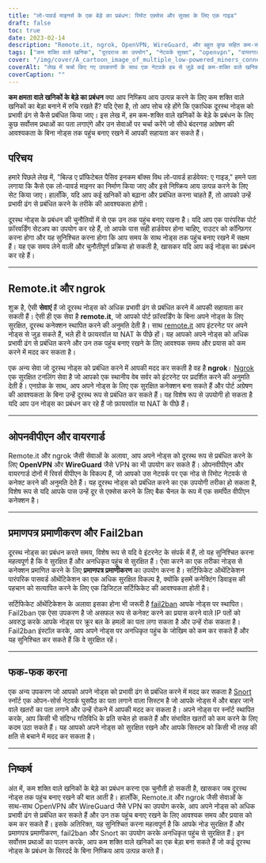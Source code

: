 ```yaml
---
title: "लो-पावर्ड माइनर्स के एक बेड़े का प्रबंधन: रिमोट एक्सेस और सुरक्षा के लिए एक गाइड"
draft: false
toc: true
date: 2023-02-14
description: "Remote.it, ngrok, OpenVPN, WireGuard, और बहुत कुछ सहित कम-संचालित खनिकों के बेड़े के प्रबंधन के लिए सर्वोत्तम प्रथाओं और उपकरणों का अन्वेषण करें।"
tags: ["कम शक्ति वाले खनिक", "दूरदराज का उपयोग", "नेटवर्क सुरक्षा", "openvpn", "वायरगार्ड", "फक-फक करना", "ngrok"]
cover: "/img/cover/A_cartoon_image_of_multiple_low-powered_miners_connected.png"
coverAlt: "लेख में चर्चा किए गए उपकरणों के साथ एक नेटवर्क हब से जुड़े कई कम-शक्ति वाले खनिकों की एक कार्टून छवि।"
coverCaption: ""
---
```


**कम क्षमता वाले खनिकों के बेड़े का प्रबंधन**
क्या आप निष्क्रिय आय उत्पन्न करने के लिए कम शक्ति वाले खनिकों का बेड़ा बनाने में रुचि रखते हैं? यदि ऐसा है, तो आप सोच रहे होंगे कि एकाधिक दूरस्थ नोड्स को प्रभावी ढंग से कैसे प्रबंधित किया जाए। इस लेख में, हम कम-शक्ति वाले खनिकों के बेड़े के प्रबंधन के लिए कुछ सर्वोत्तम प्रथाओं का पता लगाएंगे और उन सेवाओं पर चर्चा करेंगे जो सीधे बंदरगाह अग्रेषण की आवश्यकता के बिना नोड्स तक पहुंच बनाए रखने में आपकी सहायता कर सकते हैं।

## परिचय
हमारे पिछले लेख में, "बिल्ड ए प्रॉफिटेबल पैसिव इनकम बॉक्स विथ लो-पावर्ड हार्डवेयर: ए गाइड," हमने पता लगाया कि कैसे एक लो-पावर्ड माइनर का निर्माण किया जाए और इसे निष्क्रिय आय उत्पन्न करने के लिए सेट किया जाए। हालाँकि, यदि आप कई खनिकों को बढ़ाना और प्रबंधित करना चाहते हैं, तो आपको उन्हें प्रभावी ढंग से प्रबंधित करने के तरीके की आवश्यकता होगी।

दूरस्थ नोड्स के प्रबंधन की चुनौतियों में से एक उन तक पहुंच बनाए रखना है। यदि आप एक पारंपरिक पोर्ट फ़ॉरवर्डिंग सेटअप का उपयोग कर रहे हैं, तो आपके पास सही हार्डवेयर होना चाहिए, राउटर को कॉन्फ़िगर करना होगा और यह सुनिश्चित करना होगा कि आप समय के साथ नोड्स तक पहुंच बनाए रखने में सक्षम हैं। यह एक समय लेने वाली और चुनौतीपूर्ण प्रक्रिया हो सकती है, खासकर यदि आप कई नोड्स का प्रबंधन कर रहे हैं।

______

## Remote.it और ngrok

शुक्र है, ऐसी **सेवाएं** हैं जो दूरस्थ नोड्स को अधिक प्रभावी ढंग से प्रबंधित करने में आपकी सहायता कर सकती हैं। ऐसी ही एक सेवा है **remote.it**, जो आपको पोर्ट फ़ॉरवर्डिंग के बिना अपने नोड्स के लिए सुरक्षित, दूरस्थ कनेक्शन स्थापित करने की अनुमति देती है। साथ [remote.it](https://www.remote.it/) आप इंटरनेट पर अपने नोड्स से जुड़ सकते हैं, भले ही वे फ़ायरवॉल या NAT के पीछे हों। यह आपको अपने नोड्स को अधिक प्रभावी ढंग से प्रबंधित करने और उन तक पहुंच बनाए रखने के लिए आवश्यक समय और प्रयास को कम करने में मदद कर सकता है।

एक अन्य सेवा जो दूरस्थ नोड्स को प्रबंधित करने में आपकी मदद कर सकती है वह है **ngrok**। [Ngrok](https://ngrok.com/) एक सुरक्षित टनलिंग सेवा है जो आपको एक स्थानीय वेब सर्वर को इंटरनेट पर प्रदर्शित करने की अनुमति देती है। एनग्रोक के साथ, आप अपने नोड्स के लिए एक सुरक्षित कनेक्शन बना सकते हैं और पोर्ट अग्रेषण की आवश्यकता के बिना उन्हें दूरस्थ रूप से प्रबंधित कर सकते हैं। यह विशेष रूप से उपयोगी हो सकता है यदि आप उन नोड्स का प्रबंधन कर रहे हैं जो फ़ायरवॉल या NAT के पीछे हैं।

______

## ओपनवीपीएन और वायरगार्ड

Remote.it और ngrok जैसी सेवाओं के अलावा, आप अपने नोड्स को दूरस्थ रूप से प्रबंधित करने के लिए **OpenVPN** और **WireGuard** जैसे VPN का भी उपयोग कर सकते हैं। ओपनवीपीएन और वायरगार्ड दोनों में रिवर्स वीपीएन के विकल्प हैं, जो आपको उस नेटवर्क पर एक नोड से रिमोट नेटवर्क से कनेक्ट करने की अनुमति देते हैं। यह दूरस्थ नोड्स को प्रबंधित करने का एक उपयोगी तरीका हो सकता है, विशेष रूप से यदि आपके पास उन्हें दूर से एक्सेस करने के लिए बैक चैनल के रूप में एक समर्पित वीपीएन कनेक्शन है।

______

## प्रमाणपत्र प्रमाणीकरण और Fail2ban

दूरस्थ नोड्स का प्रबंधन करते समय, विशेष रूप से यदि वे इंटरनेट के संपर्क में हैं, तो यह सुनिश्चित करना महत्वपूर्ण है कि वे सुरक्षित हैं और अनधिकृत पहुंच से सुरक्षित हैं। ऐसा करने का एक तरीका नोड्स से कनेक्शन प्रमाणित करने के लिए **प्रमाणपत्र प्रमाणीकरण** का उपयोग करना है। सर्टिफिकेट ऑथेंटिकेशन पारंपरिक पासवर्ड ऑथेंटिकेशन का एक अधिक सुरक्षित विकल्प है, क्योंकि इसमें कनेक्टिंग डिवाइस की पहचान को सत्यापित करने के लिए एक डिजिटल सर्टिफिकेट की आवश्यकता होती है।

सर्टिफिकेट ऑथेंटिकेशन के अलावा इसका होना भी जरूरी है [fail2ban](https://www.fail2ban.org/wiki/index.php/Main_Page) आपके नोड्स पर स्थापित। Fail2ban एक ऐसा उपकरण है जो असफल रूप से कनेक्ट करने का प्रयास करने वाले IP पतों को अवरुद्ध करके आपके नोड्स पर क्रूर बल के हमलों का पता लगा सकता है और उन्हें रोक सकता है। Fail2ban इंस्टॉल करके, आप अपने नोड्स पर अनधिकृत पहुंच के जोखिम को कम कर सकते हैं और यह सुनिश्चित कर सकते हैं कि वे सुरक्षित रहें।

______

## फक-फक करना

एक अन्य उपकरण जो आपको अपने नोड्स को प्रभावी ढंग से प्रबंधित करने में मदद कर सकता है [Snort](https://www.snort.org/) स्नॉर्ट एक ओपन-सोर्स नेटवर्क घुसपैठ का पता लगाने वाला सिस्टम है जो आपके नोड्स में और बाहर जाने वाले खतरों का पता लगाने और उन्हें रोकने में आपकी मदद कर सकता है। अपने नोड्स पर स्नॉर्ट स्थापित करके, आप किसी भी संदिग्ध गतिविधि के प्रति सचेत हो सकते हैं और संभावित खतरों को कम करने के लिए कदम उठा सकते हैं। यह आपको अपने नोड्स को सुरक्षित रखने और आपके सिस्टम को किसी भी तरह की क्षति से बचाने में मदद कर सकता है।

______

## निष्कर्ष

अंत में, कम शक्ति वाले खनिकों के बेड़े का प्रबंधन करना एक चुनौती हो सकती है, खासकर जब दूरस्थ नोड्स तक पहुंच बनाए रखने की बात आती है। हालाँकि, Remote.it और ngrok जैसी सेवाओं के साथ-साथ OpenVPN और WireGuard जैसे VPN का उपयोग करके, आप अपने नोड्स को अधिक प्रभावी ढंग से प्रबंधित कर सकते हैं और उन तक पहुंच बनाए रखने के लिए आवश्यक समय और प्रयास को कम कर सकते हैं। इसके अतिरिक्त, यह सुनिश्चित करना महत्वपूर्ण है कि आपके नोड सुरक्षित हैं और प्रमाणपत्र प्रमाणीकरण, fail2ban और Snort का उपयोग करके अनधिकृत पहुंच से सुरक्षित हैं। इन सर्वोत्तम प्रथाओं का पालन करके, आप कम शक्ति वाले खनिकों का एक बेड़ा बना सकते हैं जो कई दूरस्थ नोड्स के प्रबंधन के सिरदर्द के बिना निष्क्रिय आय उत्पन्न करते हैं।
